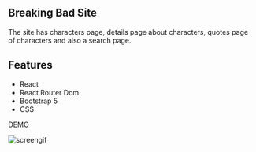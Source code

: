 



## Breaking Bad Site

The site has characters page, details page about characters, quotes page of characters and also a search page.


## Features

* React
* React Router Dom
* Bootstrap 5
* CSS


[DEMO](https://breaking-badsite.netlify.app/) 

![screengif](https://github.com/mihrbnn/breakingbadsite/blob/master/src/img/screengif.gif)
